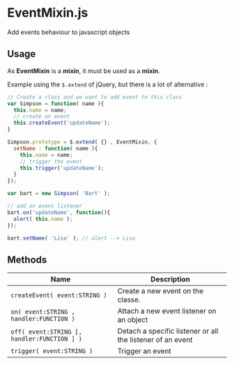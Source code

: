 EventMixin.js
=============

Add events behaviour to javascript objects

Usage
-----

As **EventMixin** is a **mixin**, it must be used as a **mixin**.

Example using the `$.extend` of jQuery, but there is a lot of alternative :

```javascript
// Create a class and we want to add event to this class
var Simpson = function( name ){
  this.name = name;
  // create an event
  this.createEvent('updateName');
}

Simpson.prototype = $.extend( {} , EventMixin, {
  setName : function( name ){
    this.name = name;
    // trigger the event
    this.trigger('updateName');
  }
});

var bart = new Simpson( 'Bart' );

// add an event listener
bart.on('updateName', function(){
  alert( this.name );
});

bart.setName( 'Lisa' ); // alert --> Lisa

```

Methods
-------

Name                                          | Description
----------------------------------------------|-------------
`createEvent( event:STRING )`                 | Create a new event on the classe.
`on( event:STRING , handler:FUNCTION )`       | Attach a new event listener on an object
`off( event:STRING [, handler:FUNCTION ] )`   | Detach a specific listener or all the listener of an event
`trigger( event:STRING )`                     | Trigger an event

